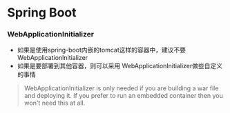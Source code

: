 # Spring Boot

### WebApplicationInitializer
- 如果是使用spring-boot内嵌的tomcat这样的容器中，建议不要 WebApplicationInitializer
- 如果是要部署到其他容器，则可以采用 WebApplicationInitializer做些自定义的事情
>WebApplicationInitializer is only needed if you are building a war file and deploying it. If you prefer to run an embedded container then you won't need this at all.

